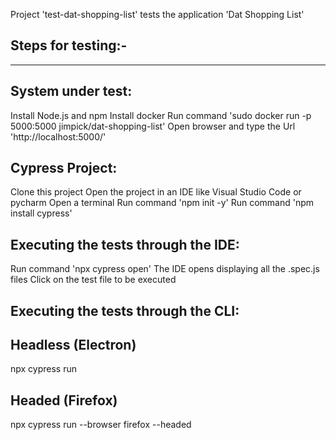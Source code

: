 Project 'test-dat-shopping-list' tests the application 'Dat Shopping List'

Steps for testing:-
-------------------
-------------------

System under test:
------------------
Install Node.js and npm
Install docker
Run command 'sudo docker run -p 5000:5000 jimpick/dat-shopping-list'
Open browser and type the Url 'http://localhost:5000/'

Cypress Project:
----------------
Clone this project
Open the project in an IDE like Visual Studio Code or pycharm
Open a terminal
Run command 'npm init -y'
Run command 'npm install cypress'


Executing the tests through the IDE:
------------------------------------
Run command 'npx cypress open'
The IDE opens displaying all the .spec.js files
Click on the test file to be executed


Executing the tests through the CLI:
------------------------------------

Headless (Electron)
-------------------
npx cypress run

Headed (Firefox)
----------------
npx cypress run --browser firefox --headed








